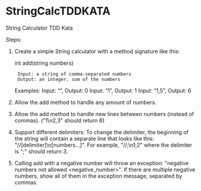 # StringCalcTDDKATA
String Calculator TDD Kata



Steps:

1. Create a simple String calculator with a method signature like this:

    int add(string numbers)

        Input: a string of comma-separated numbers
        Output: an integer, sum of the numbers

    Examples:
        Input: “”, Output: 0
        Input: “1”, Output: 1
        Input: “1,5”, Output: 6

2.  Allow the add method to handle any amount of numbers.

3.  Allow the add method to handle new lines between numbers (instead of commas). ("1\n2,3" should return 6)

4.  Support different delimiters:
        To change the delimiter, the beginning of the string will contain a separate line that looks like this: "//[delimiter]\n[numbers…]". For example, "//;\n1;2" where the delimiter is ";" should return 3.

5.  Calling add with a negative number will throw an exception: "negative numbers not allowed <negative_number>".
        If there are multiple negative numbers, show all of them in the exception message, separated by commas.
